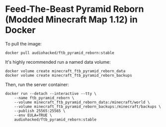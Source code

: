 # Feed-The-Beast Pyramid Reborn (Modded Minecraft Map 1.12) in Docker
To pull the image:
```
docker pull audiohacked/ftb_pyramid_reborn:stable
```

It's highly recommended run a named data volume:
```
docker volume create minecraft_ftb_pyramid_reborn_data
docker volume create minecraft_ftb_pyramid_reborn_backups
```

Then, run the server container:
```
docker run --detach --interactive --tty \
    --name ftb_pyramid_reborn \
    --volume minecraft_ftb_pyramid_reborn_data:/minecraft/world \
    --volume minecraft_ftb_pyramid_reborn_backups:/minecraft/backups \
    --publish 25565:25565 \
    --env EULA=TRUE \
    audiohacked/ftb_pyramid_reborn:stable
```

